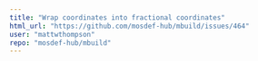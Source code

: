 ```yaml
---
title: "Wrap coordinates into fractional coordinates"
html_url: "https://github.com/mosdef-hub/mbuild/issues/464"
user: "mattwthompson"
repo: "mosdef-hub/mbuild"
---
```


